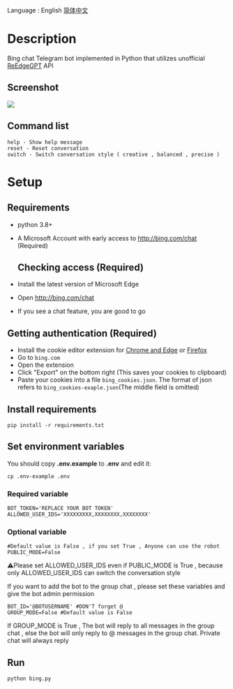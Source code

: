 Language : English [简体中文](README.zh-cn.md)
# Description

Bing chat Telegram bot implemented in Python that utilizes unofficial [ReEdgeGPT](https://github.com/Integration-Automation/ReEdgeGPT) API


## Screenshot

![](assets/screenshot.png)

## Command list

```
help - Show help message
reset - Reset conversation
switch - Switch conversation style ( creative , balanced , precise )
```

# Setup

## Requirements

- python 3.8+
- A Microsoft Account with early access to http://bing.com/chat (Required)

  ## Checking access (Required)

- Install the latest version of Microsoft Edge
- Open http://bing.com/chat
- If you see a chat feature, you are good to go

 ## Getting authentication (Required)

- Install the cookie editor extension for [Chrome and Edge](https://chrome.google.com/webstore/detail/cookie-editor/hlkenndednhfkekhgcdicdfddnkalmdm) or [Firefox](https://addons.mozilla.org/en-US/firefox/addon/cookie-editor/)
- Go to `bing.com`
- Open the extension
- Click "Export" on the bottom right (This saves your cookies to clipboard)
- Paste your cookies into a file `bing_cookies.json`. The format of json refers to `bing_cookies-exaple.json`(The middle field is omitted)

## Install requirements

```shell
pip install -r requirements.txt
```

## Set environment variables
You should copy **.env.example** to **.env** and edit it:
```shell
cp .env-example .env
```
### Required variable

```shell
BOT_TOKEN='REPLACE YOUR BOT TOKEN'
ALLOWED_USER_IDS='XXXXXXXXX,XXXXXXXX,XXXXXXXX'
```

### Optional variable

```shell
#Default value is False , if you set True , Anyone can use the robot
PUBLIC_MODE=False
```

:warning:Please set ALLOWED_USER_IDS even if PUBLIC_MODE is True , because only ALLOWED_USER_IDS can switch the conversation style 

If you want to add the bot to the group chat , please set these variables and  give the bot admin permission

```shell
BOT_ID='@BOTUSERNAME' #DON'T forget @
GROUP_MODE=False #Default value is False
```
If GROUP_MODE is True , The bot will reply to all messages in the group chat , else  the bot will only reply to @ messages in the group chat. Private chat will always reply

## Run

```shell
python bing.py 
```






